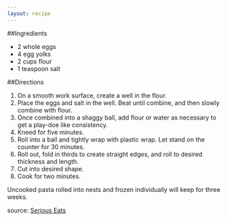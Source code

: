 ```yaml
---
layout: recipe
---
```


##Ingredients
- 2 whole eggs
- 4 egg yolks
- 2 cups flour
- 1 teaspoon salt

##Directions
1. On a smooth work surface, create a well in the flour.
2. Place the eggs and salt in the well. Beat until combine, and then slowly combine with flour.
3. Once combined into a shaggy ball, add flour or water as necessary to get a play-doe like consistency.
4. Kneed for five minutes.
5. Roll into a ball and tightly wrap with plastic wrap. Let stand on the counter for 30 minutes.
6. Roll out, fold in thirds to create straight edges, and roll to desired thickness and length.
7. Cut into desired shape.
8. Cook for two minutes.

Uncooked pasta rolled into nests and frozen individually will keep for three weeks.

source: [Serious Eats](http://www.seriouseats.com/recipes/2015/01/fresh-egg-pasta.html)